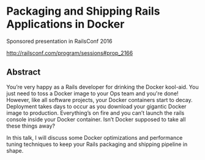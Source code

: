 # Packaging and Shipping Rails Applications in Docker

Sponsored presentation in RailsConf 2016

<http://railsconf.com/program/sessions#prop_2166>

## Abstract

You’re very happy as a Rails developer for drinking the Docker kool-aid. You just need to toss a Docker image to your Ops team and you're done! However, like all software projects, your Docker containers start to decay. Deployment takes days to occur as you download your gigantic Docker image to production. Everything’s on fire and you can’t launch the rails console inside your Docker container. Isn’t Docker supposed to take all these things away?

In this talk, I will discuss some Docker optimizations and performance tuning techniques to keep your Rails packaging and shipping pipeline in shape.
